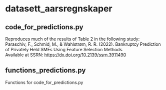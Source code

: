 # datasett_aarsregnskaper

## code_for_predictions.py 
Reproduces much of the results of Table 2 in the following study:\
Paraschiv, F., Schmid, M., & Wahlstrøm, R. R. (2022). Bankruptcy Prediction of Privately Held SMEs Using Feature Selection Methods.\
Available at SSRN: https://dx.doi.org/10.2139/ssrn.3911490


## functions_predictions.py
Functions for code_for_predictions.py 

